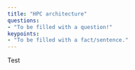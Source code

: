 ```yaml
---
title: "HPC architecture"
questions:
- "To be filled with a question!"
keypoints: 
- "To be filled with a fact/sentence."
---
```

Test
